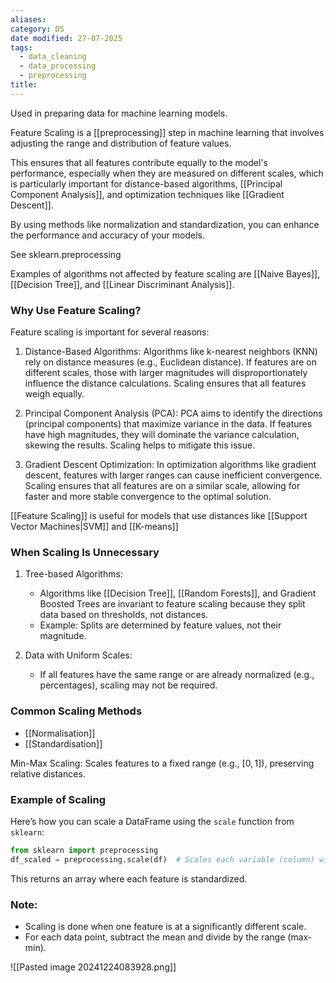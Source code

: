 ```yaml
---
aliases: 
category: DS
date modified: 27-07-2025
tags:
  - data_cleaning
  - data_processing
  - preprocessing
title:
---
```

Used in preparing data for machine learning models. 

Feature Scaling is a [[preprocessing]] step in machine learning that involves adjusting the range and distribution of feature values. 

This ensures that all features contribute equally to the model's performance, especially when they are measured on different scales, which is particularly important for distance-based algorithms, [[Principal Component Analysis]], and optimization techniques like [[Gradient Descent]]. 

By using methods like normalization and standardization, you can enhance the performance and accuracy of your models.

See sklearn.preprocessing

Examples of algorithms not affected by feature scaling are [[Naive Bayes]], [[Decision Tree]], and [[Linear Discriminant Analysis]].
### Why Use Feature Scaling?
Feature scaling is important for several reasons:

1. Distance-Based Algorithms: Algorithms like k-nearest neighbors (KNN) rely on distance measures (e.g., Euclidean distance). If features are on different scales, those with larger magnitudes will disproportionately influence the distance calculations. Scaling ensures that all features weigh equally.

2. Principal Component Analysis (PCA): PCA aims to identify the directions (principal components) that maximize variance in the data. If features have high magnitudes, they will dominate the variance calculation, skewing the results. Scaling helps to mitigate this issue.

3. Gradient Descent Optimization: In optimization algorithms like gradient descent, features with larger ranges can cause inefficient convergence. Scaling ensures that all features are on a similar scale, allowing for faster and more stable convergence to the optimal solution.

[[Feature Scaling]] is useful for models that use distances like [[Support Vector Machines|SVM]] and [[K-means]]
### When Scaling Is Unnecessary

1. Tree-based Algorithms:
    - Algorithms like [[Decision Tree]], [[Random Forests]], and Gradient Boosted Trees are invariant to feature scaling because they split data based on thresholds, not distances.
    - Example: Splits are determined by feature values, not their magnitude.
      
2. Data with Uniform Scales:
    - If all features have the same range or are already normalized (e.g., percentages), scaling may not be required.

### Common Scaling Methods
- [[Normalisation]]
- [[Standardisation]]

Min-Max Scaling: Scales features to a fixed range (e.g., $[0, 1]$), preserving relative distances.
### Example of Scaling
Here’s how you can scale a DataFrame using the `scale` function from `sklearn`:

```python
from sklearn import preprocessing
df_scaled = preprocessing.scale(df)  # Scales each variable (column) with respect to itself
```

This returns an array where each feature is standardized.

### Note:
- Scaling is done when one feature is at a significantly different scale.
- For each data point, subtract the mean and divide by the range (max-min).

![[Pasted image 20241224083928.png]]